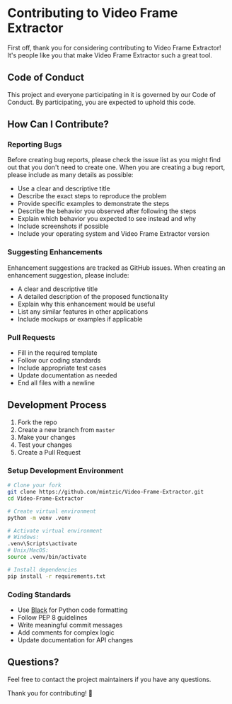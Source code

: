 # Contributing to Video Frame Extractor

First off, thank you for considering contributing to Video Frame Extractor! It's people like you that make Video Frame Extractor such a great tool.

## Code of Conduct

This project and everyone participating in it is governed by our Code of Conduct. By participating, you are expected to uphold this code.

## How Can I Contribute?

### Reporting Bugs

Before creating bug reports, please check the issue list as you might find out that you don't need to create one. When you are creating a bug report, please include as many details as possible:

- Use a clear and descriptive title
- Describe the exact steps to reproduce the problem
- Provide specific examples to demonstrate the steps
- Describe the behavior you observed after following the steps
- Explain which behavior you expected to see instead and why
- Include screenshots if possible
- Include your operating system and Video Frame Extractor version

### Suggesting Enhancements

Enhancement suggestions are tracked as GitHub issues. When creating an enhancement suggestion, please include:

- A clear and descriptive title
- A detailed description of the proposed functionality
- Explain why this enhancement would be useful
- List any similar features in other applications
- Include mockups or examples if applicable

### Pull Requests

- Fill in the required template
- Follow our coding standards
- Include appropriate test cases
- Update documentation as needed
- End all files with a newline

## Development Process

1. Fork the repo
2. Create a new branch from `master`
3. Make your changes
4. Test your changes
5. Create a Pull Request

### Setup Development Environment

```bash
# Clone your fork
git clone https://github.com/mintzic/Video-Frame-Extractor.git
cd Video-Frame-Extractor

# Create virtual environment
python -m venv .venv

# Activate virtual environment
# Windows:
.venv\Scripts\activate
# Unix/MacOS:
source .venv/bin/activate

# Install dependencies
pip install -r requirements.txt
```

### Coding Standards

- Use [Black](https://github.com/psf/black) for Python code formatting
- Follow PEP 8 guidelines
- Write meaningful commit messages
- Add comments for complex logic
- Update documentation for API changes

## Questions?

Feel free to contact the project maintainers if you have any questions.

Thank you for contributing! 🎉
